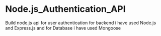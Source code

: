 # Node.js_Authentication_API
Build node.js api for user authentication for backend i have used Node.js and Express.js and for Database i have used Mongoose
